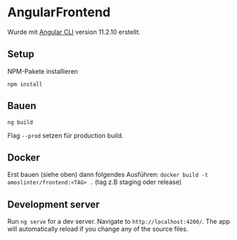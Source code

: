 # AngularFrontend

Wurde mit [Angular CLI](https://github.com/angular/angular-cli) version 11.2.10 erstellt.

## Setup

NPM-Pakete installieren

```
npm install
```

## Bauen

`ng build`

Flag `--prod` setzen für production build.

## Docker

Erst bauen (siehe oben) dann folgendes Ausführen: `docker build -t amoslinter/frontend:<TAG> .` (tag z.B staging oder release)

## Development server

Run `ng serve` for a dev server. Navigate to `http://localhost:4200/`. The app will automatically reload if you change any of the source files.
